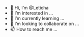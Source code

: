 - 👋 Hi, I’m @Leticha
- 👀 I’m interested in ...
- 🌱 I’m currently learning ...
- 💞️ I’m looking to collaborate on ...
- 📫 How to reach me ...

<!---
Leticha/Leticha is a ✨ special ✨ repository because its `README.md` (this file) appears on your GitHub profile.
You can click the Preview link to take a look at your changes.
--->
